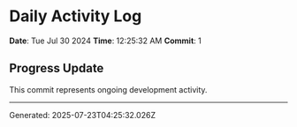 # Daily Activity Log

**Date**: Tue Jul 30 2024
**Time**: 12:25:32 AM
**Commit**: 1

## Progress Update

This commit represents ongoing development activity.

---
Generated: 2025-07-23T04:25:32.026Z
